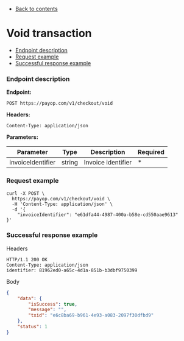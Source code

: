  * [Back to contents](../Readme.md#contents)

# Void transaction

* [Endpoint description](#endpoint-description)
* [Request example](#request-example)
* [Successful response example](#successful-response-example)

### Endpoint description

**Endpoint:**

    POST https://payop.com/v1/checkout/void

**Headers:**

    Content-Type: application/json  

**Parameters:**

Parameter             |        Type      |                 Description       |  Required |
----------------------|------------------|-----------------------------------|-----------|
invoiceIdentifier     | string           | Invoice identifier                |     *     |

### Request example

```shell script
curl -X POST \
  https://payop.com/v1/checkout/void \
  -H 'Content-Type: application/json' \
  -d '{
	"invoiceIdentifier": "e61dfa44-4987-400a-b58e-cd550aae9613"
}'
```

### Successful response example
Headers
```
HTTP/1.1 200 OK
Content-Type: application/json
identifier: 81962ed0-a65c-4d1a-851b-b3dbf9750399
```

Body
```json
{
    "data": {
        "isSuccess": true,
        "message": "",
        "txid": "e6c8ba69-b961-4e93-a083-2097f30dfbd9"
    },
    "status": 1
}
```